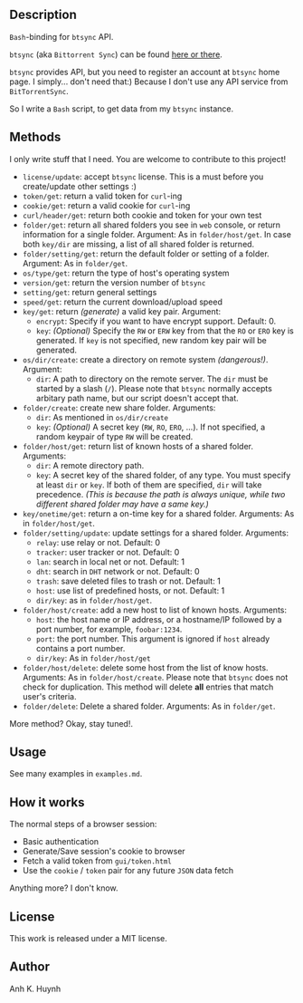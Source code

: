 ## Description

`Bash`-binding for `btsync` API.

`btsync` (aka `Bittorrent Sync`) can be found [here or there].

`btsync` provides API, but you need to register an account at
`btsync` home page. I simply... don't need that:)
Because I don't use any API service from `BitTorrentSync`.

So I write a `Bash` script, to get data from my `btsync` instance.

## Methods

I only write stuff that I need.
You are welcome to contribute to this project!

* `license/update`: accept `btsync` license. This is a must before
  you create/update other settings :)
* `token/get`: return a valid token for `curl`-ing
* `cookie/get`: return a valid cookie for `curl`-ing
* `curl/header/get`: return both cookie and token for your own test
* `folder/get`: return all shared folders you see in `web` console,
  or return information for a single folder.
  Argument: As in `folder/host/get`. In case both `key/dir` are missing,
  a list of all shared folder is returned.
* `folder/setting/get`: return the default folder or setting of a folder.
  Argument: As in `folder/get`.
* `os/type/get`: return the type of host's operating system
* `version/get`: return the version number of `btsync`
* `setting/get`: return general settings
* `speed/get`: return the current download/upload speed
* `key/get`: return _(generate)_ a valid key pair.
  Argument:
  * `encrypt`:
      Specify if you want to have encrypt support. Default: 0.
  * `key`: _(Optional)_
      Specify the `RW` or `ERW` key from that the `RO` or `ERO` key
      is generated. If `key` is not specified, new random key pair
      will be generated.
* `os/dir/create`: create a directory on remote system _(dangerous!)_.
  Argument:
  * `dir`: A path to directory on the remote server. The `dir` must be
    started by a slash (`/`). Please note that `btsync` normally accepts
    arbitary path name, but our script doesn't accept that.
* `folder/create`: create new share folder. Arguments:
  * `dir`: As mentioned in `os/dir/create`
  * `key`: _(Optional)_
    A secret key (`RW`, `RO`, `ERO`, ...). If not specified,
    a random keypair of type `RW` will be created.
* `folder/host/get`: return list of known hosts of a shared folder.
  Arguments:
  * `dir`: A remote directory path.
  * `key`: A secret key of the shared folder, of any type.
  You must specify at least `dir` or `key`. If both of them are specified,
  `dir` will take precedence. _(This is because the path is always unique,
  while two different shared folder may have a same key.)_
* `key/onetime/get`: return a on-time key for a shared folder. Arguments:
  As in `folder/host/get`.
* `folder/setting/update`: update settings for a shared folder. Arguments:
  * `relay`: use relay or not. Default: 0
  * `tracker`: user tracker or not. Default: 0
  * `lan`: search in local net or not. Default: 1
  * `dht`: search in `DHT` network or not. Default: 0
  * `trash`: save deleted files to trash or not. Default: 1
  * `host`: use list of predefined hosts, or not. Default: 1
  * `dir/key`: as in `folder/host/get`.
* `folder/host/create`: add a new host to list of known hosts.
  Arguments:
  * `host`: the host name or IP address, or a hostname/IP followed by a port
    number, for example, `foobar:1234`.
  * `port`: the port number. This argument is ignored if `host` already
    contains a port number.
  * `dir/key`: As in `folder/host/get`
* `folder/host/delete`: delete some host from the list of know hosts.
  Arguments: As in `folder/host/create`. Please note that `btsync` does
  not check for duplication. This method will delete **all** entries
  that match user's criteria.
* `folder/delete`: Delete a shared folder. Arguments: As in `folder/get`.

More method? Okay, stay tuned!.

## Usage

See many examples in `examples.md`.

## How it works

The normal steps of a browser session:

* Basic authentication
* Generate/Save session's cookie to browser
* Fetch a valid token from `gui/token.html`
* Use the `cookie` / `token` pair for any future `JSON` data fetch

Anything more? I don't know.

## License

This work is released under a MIT license.

## Author

Anh K. Huynh

[here or there]: http://www.bittorrent.com/sync/downloads
